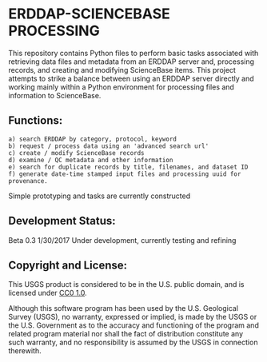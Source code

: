 ERDDAP-SCIENCEBASE PROCESSING
===============================
This repository contains Python files to perform basic tasks associated with retrieving data files and metadata from an ERDDAP server and, processing records, and creating and modifying ScienceBase items. This project attempts to strike a balance between using an ERDDAP server directly and working mainly within a Python environment for processing files and information to ScienceBase.


Functions:
-----------
    a) search ERDDAP by category, protocol, keyword         
    b) request / process data using an 'advanced search url'
    c) create / modify ScienceBase records
    d) examine / QC metadata and other information
    e) search for duplicate records by title, filenames, and dataset ID
    f) generate date-time stamped input files and processing uuid for provenance.

  Simple prototyping and tasks are currently constructed


Development Status:
-------------------
Beta 0.3 1/30/2017
Under development, currently testing and refining


Copyright and License:
---------------------
This USGS product is considered to be in the U.S. public domain, and is licensed under
[CC0 1.0](https://creativecommons.org/publicdomain/zero/1.0/).

Although this software program has been used by the U.S. Geological Survey (USGS), no warranty, expressed or implied,
is made by the USGS or the U.S. Government as to the accuracy and functioning of the program and related program
material nor shall the fact of distribution constitute any such warranty, and no responsibility is assumed by the
USGS in connection therewith.
